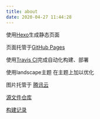 ```yaml
---
title: about
date: 2020-04-27 11:44:28
---
```


使用[Hexo](https://hexo.io/zh-cn/docs/index.html)生成静态页面

页面托管于[GitHub Pages](https://pages.github.com/)

使用[Travis CI](https://travis-ci.org/)完成自动化构建、部署

使用landscape主题 在主题上加以优化

图片托管于 [腾讯云](https://console.cloud.tencent.com/cos5/bucket/setting?type=objectDetail&bucketName=blog-1302010797&path=%252Fbanner_mini.jpg&region=ap-guangzhou)

[源文件仓库](https://github.com/maggieyang1994/maggieyang1994.github.io)

[构建记录](https://travis-ci.org/github/maggieyang1994/maggieyang1994.github.io)
